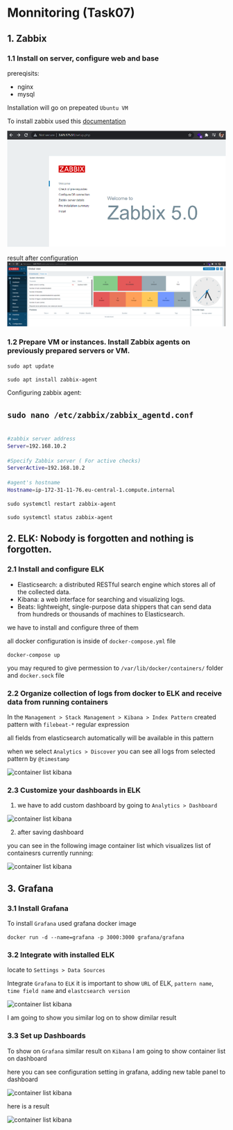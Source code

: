 # Monnitoring (Task07)

## 1. Zabbix
### 1.1 Install on server, configure web and base

prereqisits:
- nginx
- mysql

Installation will go on prepeated ```Ubuntu VM```

To install zabbix used this [documentation](https://www.zabbix.com/download?zabbix=5.0&os_distribution=ubuntu&os_version=20.04_focal&db=mysql&ws=nginx)

![start page](./assets/Screenshot_1.png)

result after configuration
![start page](./assets/after_install.png)

### 1.2 Prepare VM or instances. Install Zabbix agents on previously prepared servers or VM.

```sudo apt update```

```sudo apt install zabbix-agent```

Configuring zabbix agent:

```sudo nano /etc/zabbix/zabbix_agentd.conf```
------------------
```sh

#zabbix server address
Server=192.168.10.2

#Specify Zabbix server ( For active checks)
ServerActive=192.168.10.2

#agent's hostname
Hostname=ip-172-31-11-76.eu-central-1.compute.internal
```

```sudo systemctl restart zabbix-agent```

```sudo systemctl status zabbix-agent```

## 2. ELK: Nobody is forgotten and nothing is forgotten.

### 2.1 Install and configure ELK

- Elasticsearch: a distributed RESTful search engine which stores all of the collected data.
- Kibana: a web interface for searching and visualizing logs.
- Beats: lightweight, single-purpose data shippers that can send data from hundreds or thousands of machines to Elasticsearch.

we have to install and configure three of them

all docker configuration is inside of ```docker-compose.yml``` file

```docker-compose up```

you may requred to give permession to ```/var/lib/docker/containers/``` folder and ```docker.sock``` file 

### 2.2 Organize collection of logs from docker to ELK and receive data from running containers
In the ```Management > Stack Management > Kibana > Index Pattern``` created pattern with ```filebeat-*``` regular expression

all fields from elasticsearch automatically will be available in this pattern

when we select ```Analytics > Discover``` you can see all logs from selected pattern by ```@timestamp```

![container list kibana](./assets/kibana_log.png)

### 2.3 Customize your dashboards in ELK

1. we have to add custom dashboard by going to ```Analytics > Dashboard```

![container list kibana](./assets/create_visualization.png)

2. after saving dashboard
   
you can see in the following image container list which visualizes list of containesrs currently running:

![container list kibana](./assets/container_list.png)

## 3. Grafana
### 3.1 Install Grafana

To install ```Grafana``` used grafana docker image

```docker run -d --name=grafana -p 3000:3000 grafana/grafana```

### 3.2 Integrate with installed ELK

locate to ```Settings > Data Sources```

Integrate ```Grafana``` to ```ELK``` it is important to show ```URL``` of ELK, 
```pattern name```, ```time field name``` and ```elastcsearch version```

![container list kibana](./assets/integrate_grafana.png)

I am going to show you similar log on to show dimilar result 

### 3.3 Set up Dashboards

To show on ```Grafana``` similar result on ```Kibana``` I am going to show container list on dashboard

here you can see configuration setting in grafana, adding new table panel to dashboard

![container list kibana](./assets/grafana_dashboard_c.png)

here is a result

![container list kibana](./assets/grafana_table.png)


